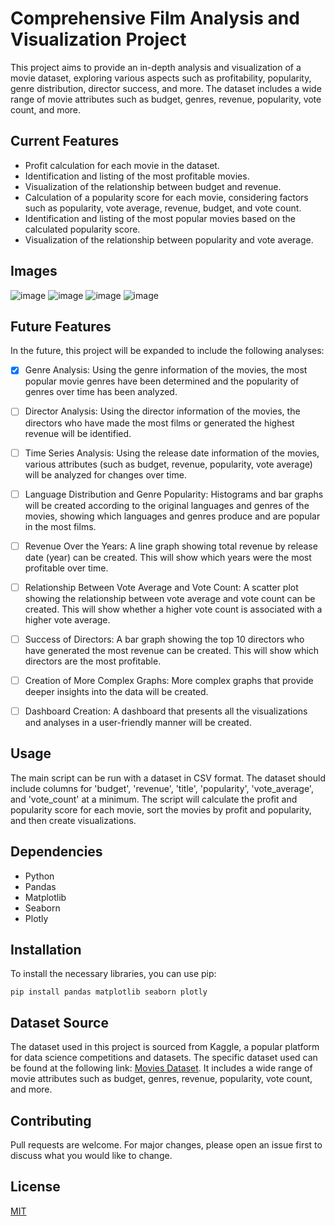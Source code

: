 # Comprehensive Film Analysis and Visualization Project

This project aims to provide an in-depth analysis and visualization of a movie dataset, exploring various aspects such as profitability, popularity, genre distribution, director success, and more. The dataset includes a wide range of movie attributes such as budget, genres, revenue, popularity, vote count, and more.

## Current Features
- Profit calculation for each movie in the dataset.
- Identification and listing of the most profitable movies.
- Visualization of the relationship between budget and revenue.
- Calculation of a popularity score for each movie, considering factors such as popularity, vote average, revenue, budget, and vote count.
- Identification and listing of the most popular movies based on the calculated popularity score.
- Visualization of the relationship between popularity and vote average.

## Images

![image](https://github.com/EmreOzdemiroglu/CineDataViz/assets/31511271/6aed0d6f-7df5-41d8-afec-83f295a76a97)
![image](https://github.com/EmreOzdemiroglu/CineDataViz/assets/31511271/18d184d3-e139-455a-acb6-5f9e5ddf3d27)
![image](https://github.com/EmreOzdemiroglu/CineDataViz/assets/31511271/a12b584a-58ce-4ebc-a7c6-582d0242ab0f)
![image](https://github.com/EmreOzdemiroglu/CineDataViz/assets/31511271/d2df66ae-4978-4357-8780-b531a2c4fbd5)

## Future Features
In the future, this project will be expanded to include the following analyses:

- [x] Genre Analysis: Using the genre information of the movies, the most popular movie genres have been determined and the popularity of genres over time has been analyzed.
- [ ] Director Analysis: Using the director information of the movies, the directors who have made the most films or generated the highest revenue will be identified.
- [ ] Time Series Analysis: Using the release date information of the movies, various attributes (such as budget, revenue, popularity, vote average) will be analyzed for changes over time.
- [ ] Language Distribution and Genre Popularity: Histograms and bar graphs will be created according to the original languages and genres of the movies, showing which languages and genres produce and are popular in the most films.
- [ ] Revenue Over the Years: A line graph showing total revenue by release date (year) can be created. This will show which years were the most profitable over time.
- [ ] Relationship Between Vote Average and Vote Count: A scatter plot showing the relationship between vote average and vote count can be created. This will show whether a higher vote count is associated with a higher vote average.
- [ ] Success of Directors: A bar graph showing the top 10 directors who have generated the most revenue can be created. This will show which directors are the most profitable.
- [ ] Creation of More Complex Graphs: More complex graphs that provide deeper insights into the data will be created.
- [ ] Dashboard Creation: A dashboard that presents all the visualizations and analyses in a user-friendly manner will be created.


## Usage
The main script can be run with a dataset in CSV format. The dataset should include columns for 'budget', 'revenue', 'title', 'popularity', 'vote_average', and 'vote_count' at a minimum. The script will calculate the profit and popularity score for each movie, sort the movies by profit and popularity, and then create visualizations.

## Dependencies
- Python
- Pandas
- Matplotlib
- Seaborn
- Plotly

## Installation
To install the necessary libraries, you can use pip:

```
pip install pandas matplotlib seaborn plotly
```

## Dataset Source

The dataset used in this project is sourced from Kaggle, a popular platform for data science competitions and datasets. The specific dataset used can be found at the following link: [Movies Dataset](https://www.kaggle.com/datasets/utkarshx27/movies-dataset). It includes a wide range of movie attributes such as budget, genres, revenue, popularity, vote count, and more.


## Contributing
Pull requests are welcome. For major changes, please open an issue first to discuss what you would like to change.

## License
[MIT](https://choosealicense.com/licenses/mit/)
